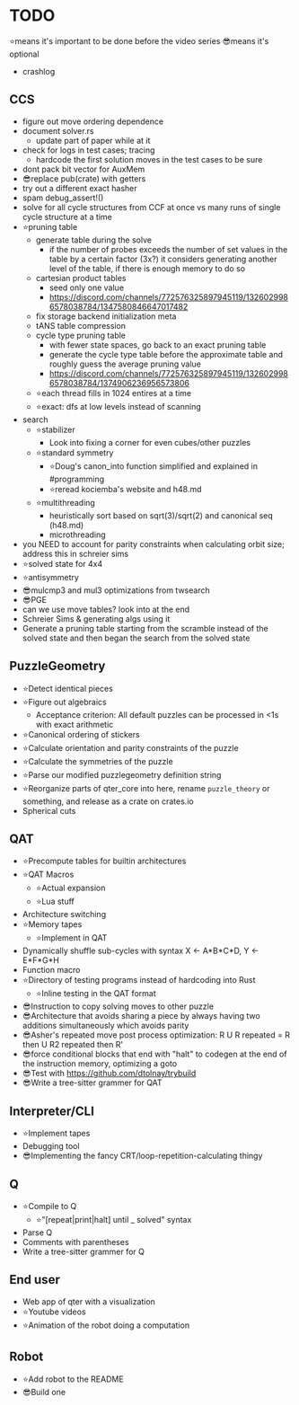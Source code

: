 <!-- cspell:disable -->

# TODO

⭐means it's important to be done before the video series
😎means it's optional

- crashlog

## CCS

- figure out move ordering dependence
- document solver.rs
  - update part of paper while at it
- check for logs in test cases; tracing
  - hardcode the first solution moves in the test cases to be sure
- dont pack bit vector for AuxMem
- 😎replace pub(crate) with getters
- try out a different exact hasher
- spam debug_assert!()
- solve for all cycle structures from CCF at once vs many runs of single cycle structure at a time
- ⭐pruning table
  - generate table during the solve
    - if the number of probes exceeds the number of set values in the table by a certain factor (3x?) it considers generating another level of the table, if there is enough memory to do so
  - cartesian product tables
    - seed only one value
    - <https://discord.com/channels/772576325897945119/1326029986578038784/1347580846647017482>
  - fix storage backend initialization meta
  - tANS table compression
  - cycle type pruning table
    - with fewer state spaces, go back to an exact pruning table
    - generate the cycle type table before the approximate table and roughly guess the average pruning value
    - <https://discord.com/channels/772576325897945119/1326029986578038784/1374906236956573806>
  - ⭐each thread fills in 1024 entires at a time
  - ⭐exact: dfs at low levels instead of scanning
- search
  - ⭐stabilizer
    - Look into fixing a corner for even cubes/other puzzles
  - ⭐standard symmetry
    - ⭐Doug's canon_into function simplified and explained in #programming
    - ⭐reread kociemba's website and h48.md
  - ⭐multithreading
    - heuristically sort based on sqrt(3)/sqrt(2) and canonical seq (h48.md)
    - microthreading
- you NEED to account for parity constraints when calculating orbit size; address this in schreier sims
- ⭐solved state for 4x4
- ⭐antisymmetry
- 😎mulcmp3 and mul3 optimizations from twsearch
- 😎PGE
- can we use move tables? look into at the end
- Schreier Sims & generating algs using it
- Generate a pruning table starting from the scramble instead of the solved state and then began the search from the solved state

## PuzzleGeometry

- ⭐Detect identical pieces
- ⭐Figure out algebraics
  - Acceptance criterion: All default puzzles can be processed in <1s with exact arithmetic
- ⭐Canonical ordering of stickers
- ⭐Calculate orientation and parity constraints of the puzzle
- ⭐Calculate the symmetries of the puzzle
- ⭐Parse our modified puzzlegeometry definition string
- ⭐Reorganize parts of qter_core into here, rename `puzzle_theory` or something, and release as a crate on crates.io
- Spherical cuts

## QAT

- ⭐Precompute tables for builtin architectures
- ⭐QAT Macros
  - ⭐Actual expansion
  - ⭐Lua stuff
- Architecture switching
- ⭐Memory tapes
  - ⭐Implement in QAT
- Dynamically shuffle sub-cycles with syntax X ← A\*B\*C\*D, Y ← E\*F\*G\*H
- Function macro
- ⭐Directory of testing programs instead of hardcoding into Rust
  - ⭐Inline testing in the QAT format
- 😎Instruction to copy solving moves to other puzzle
- 😎Architecture that avoids sharing a piece by always having two additions simultaneously which avoids parity
- 😎Asher's repeated move post process optimization: R U R repeated = R then U R2 repeated then R'
- 😎force conditional blocks that end with "halt" to codegen at the end of the instruction memory, optimizing a goto
- 😎Test with https://github.com/dtolnay/trybuild
- 😎Write a tree-sitter grammer for QAT

## Interpreter/CLI

- ⭐Implement tapes
- Debugging tool
- 😎Implementing the fancy CRT/loop-repetition-calculating thingy

## Q

- ⭐Compile to Q
  - ⭐"[repeat|print|halt] until _ solved" syntax
- Parse Q
- Comments with parentheses
- Write a tree-sitter grammer for Q

## End user

- Web app of qter with a visualization
- ⭐Youtube videos
- ⭐Animation of the robot doing a computation

## Robot

- ⭐Add robot to the README
- 😎Build one
